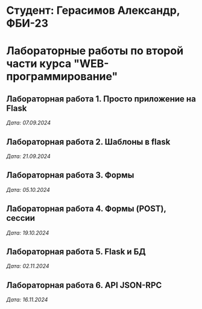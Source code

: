 # Студент: Герасимов Александр, ФБИ-23

# Лабораторные работы по второй части курса "WEB-программирование"

## Лабораторная работа 1. Просто приложение на Flask

*Дата: 07.09.2024*


## Лабораторная работа 2. Шаблоны в flask

*Дата: 21.09.2024*


## Лабораторная работа 3. Формы

*Дата: 05.10.2024*


## Лабораторная работа 4. Формы (POST), сессии

*Дата: 19.10.2024*


## Лабораторная работа 5. Flask и БД

*Дата: 02.11.2024*


## Лабораторная работа 6. API JSON-RPC
*Дата: 16.11.2024*